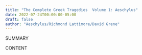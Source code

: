 ```yaml
---
title: "The Complete Greek Tragedies  Volume 1: Aeschylus"
date: 2022-07-24T00:00:00-05:00
draft: false
author: "Aeschylus/Richmond Lattimore/David Grene"
---
```


SUMMARY

<!--more-->

CONTENT